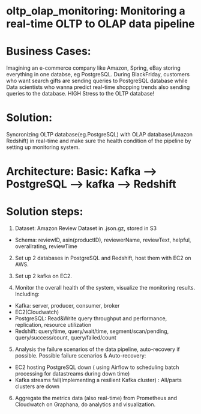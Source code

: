 # oltp_olap_monitoring: Monitoring a real-time OLTP to OLAP data pipeline

# Business Cases:
Imagining an e-commerce company like Amazon, Spring, eBay storing everything in one databse, eg PostgreSQL. During BlackFriday, customers who want search gifts are sending queries to PostgreSQL database while Data scientists who wanna predict real-time shopping trends also sending queries to the database. HIGH Stress to the OLTP database!

# Solution:
Syncronizing OLTP database(eg.PostgreSQL) with OLAP database(Amazon Redshift) in real-time and make sure the health condition of the pipeline by setting up monitoring system.

# Architecture: Basic: Kafka --> PostgreSQL --> kafka --> Redshift

# Solution steps:

1. Dataset: Amazon Review Dataset in .json.gz, stored in S3
 - Schema: reviewID, asin(productID), reviewerName, reviewText, helpful, overallrating, reviewTime

2. Set up 2 databases in PostgreSQL and Redshift, host them with EC2 on AWS.

3. Set up 2 kafka on EC2.

4. Monitor the overall health of the system, visualize the monitoring results. 
Including:
- Kafka: server, producer, consumer, broker
- EC2(Cloudwatch)
- PostgreSQL: Read&Write query throughput and performance, replication, resource utilization
- Redshift: query/time, query/wait/time, segment/scan/pending, query/success/count, query/failed/count

5. Analysis the failure scenarios of the data pipeline, auto-recovery if possible.
Possible failure scenarios & Auto-recovery:
- EC2 hosting PostgreSQL down ( using Airflow to scheduling batch processing for datastreams during down time)
- Kafka streams fail(Implementing a resilient Kafka cluster) : All/parts clusters are down

6. Aggregate the metrics data (also real-time) from Prometheus and Cloudwatch on Graphana, do analytics and visualization.

